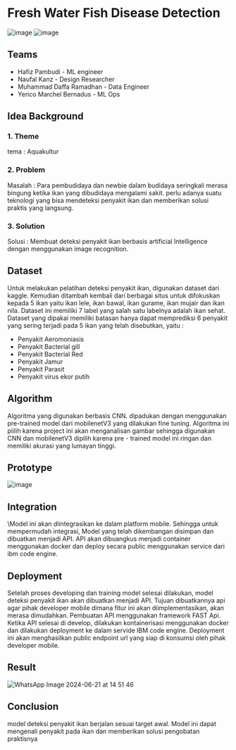
# Fresh Water Fish Disease Detection

![image](https://github.com/Hafizpambudi/Fish-disease-detection-mobilenetV3/assets/154437965/01cfab5e-5937-4b8e-b441-0a388a1e614d)
![image](https://github.com/Hafizpambudi/Fish-disease-detection-mobilenetV3/assets/154437965/34d1f14f-2e10-4c4b-9b75-2e2546477b37)


## Teams 
- Hafiz Pambudi - ML engineer 
- Naufal Kanz - Design Researcher 
- Muhammad Daffa Ramadhan - Data Engineer
- Yerico Marchel Bernadus - ML Ops 

## Idea Background 

### 1. Theme 
tema : Aquakultur

### 2. Problem 

Masalah : Para pembudidaya dan newbie dalam budidaya seringkali merasa bingung ketika ikan yang dibudidaya mengalami sakit. perlu adanya suatu teknologi yang bisa mendeteksi penyakit ikan dan memberikan solusi praktis yang langsung. 
### 3. Solution
Solusi : Membuat deteksi penyakit ikan berbasis artificial Intelligence dengan menggunakan image recognition. 

## Dataset 
Untuk melakukan pelatihan deteksi penyakit ikan, digunakan dataset dari 
kaggle. Kemudian ditambah kembali dari berbagai situs untuk difokuskan 
kepada 5 ikan yaitu ikan lele, ikan bawal, ikan gurame, ikan mujair dan ikan 
nila. Dataset ini memiliki 7 label yang salah satu labelnya adalah ikan sehat. 
Dataset yang dipakai memiliki batasan hanya dapat memprediksi 6 penyakit 
yang sering terjadi pada 5 ikan yang telah disebutkan, yaitu : 
- Penyakit Aeromoniasis 
- Penyakit Bacterial gill 
- Penyakit Bacterial Red 
- Penyakit Jamur
- Penyakit Parasit 
- Penyakit virus ekor putih
## Algorithm
Algoritma yang digunakan berbasis CNN. dipadukan dengan menggunakan 
pre-trained model dari mobilenetV3 yang dilakukan fine tuning. Algoritma ini 
piilih karena project ini akan menganalisan gambar sehingga digunakan CNN 
dan mobilenetV3 dipilih karena pre - trained model ini ringan dan memiliki 
akurasi yang lumayan tinggi.


## Prototype
![image](https://github.com/Hafizpambudi/Fish-disease-detection-mobilenetV3/assets/154437965/f3ff44a6-23b9-41d9-be2e-e02a2ae76974)


## Integration 
\Model ini akan diintegrasikan ke dalam platform mobile. Sehingga untuk mempermudah integrasi, Model yang telah dikembangan disimpan dan dibuatkan menjadi API. API akan dibuangkus menjadi container menggunakan docker dan deploy secara public menggunakan service dari ibm code engine.

## Deployment 
Setelah proses developing dan training model selesai dilakukan, model deteksi penyakit ikan akan dibuatkan menjadi API. Tujuan dibuatkannya api agar pihak developer mobile dimana fitur ini akan diimplementasikan, akan merasa dimudahkan. Pembuatan API menggunakan framework FAST Api. Ketika API selesai di develop, dilakukan kontainerisasi menggunakan docker dan dilakukan deployment ke dalam servide IBM code engine. Deployment ini akan menghasilkan public endpoint url yang siap di konsumsi oleh pihak developer mobile. 

## Result 
![WhatsApp Image 2024-06-21 at 14 51 46](https://github.com/Hafizpambudi/Fish-disease-detection-mobilenetV3/assets/154437965/508d0e20-0c14-4356-819d-cbf1065c0127)

## Conclusion 
model deteksi penyakit ikan berjalan sesuai target awal. Model ini dapat mengenali penyakit pada ikan dan memberikan solusi pengobatan praktisnya 



